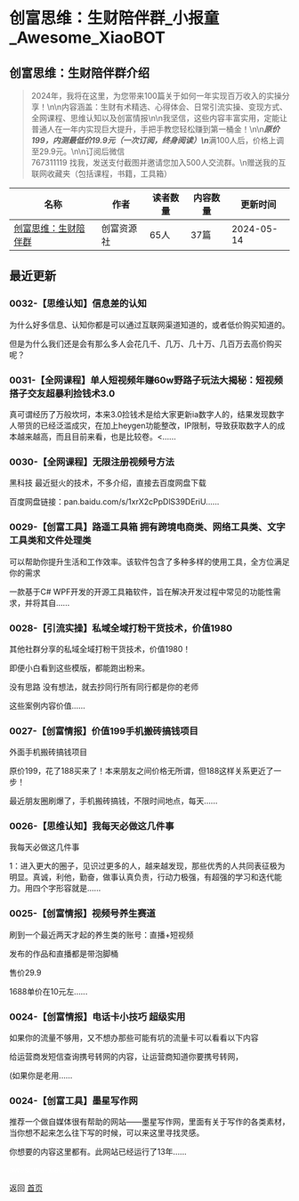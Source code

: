 # 创富思维：生财陪伴群_小报童_Awesome_XiaoBOT

## 创富思维：生财陪伴群介绍
> 2024年，我将在这里，为您带来100篇关于如何一年实现百万收入的实操分享！\n\n内容涵盖：生财有术精选、心得体会、日常引流实操、变现方式、全网课程、思维认知以及创富情报\n\n我坚信，这些内容丰富实用，定能让普通人在一年内实现巨大提升，手把手教您轻松赚到第一桶金！\n\n***原价199，内测最低价19.9元（一次订阅，终身阅读）\n***满100人后，价格上调至29.9元。\n\n订阅后微信  
767311119 找我，发送支付截图并邀请您加入500人交流群。\n赠送我的互联网收藏夹（包括课程，书籍，工具箱）  
  


|名称|作者|读者数量|内容数量|更新时间|
|---|---|---|---|---|
|[创富思维：生财陪伴群](https://xiaobot.net/p/cf188?refer=9c3f1c95-a052-465a-9902-f6d75080262a)|创富资源社|65人|37篇|2024-05-14|

## 最近更新
### 0032-【思维认知】信息差的认知

为什么好多信息、认知你都是可以通过互联网渠道知道的，或者低价购买知道的。

但是为什么我们还是会有那么多人会花几千、几万、几十万、几百万去高价购买呢？

### 0031-【全网课程】单人短视频年赚60w野路子玩法大揭秘：短视频搭子交友超暴利捡钱术3.0

真可谓经历了万般坎坷，本来3.0捡钱术是给大家更新ia数字人的，结果发现数字人带货的已经泛滥成灾，在加上heygen功能整改，IP限制，导致获取数字人的成本越来越高，而且目前来看，也是比较卷。<......

### 0030-【全网课程】无限注册视频号方法

黑科技 最近挺火的技术，不多介绍，直接去百度网盘下载

百度网盘链接：pan.baidu.com/s/1xrX2cPpDlS39DEriU......

### 0029-【创富工具】路遥工具箱 拥有跨境电商类、网络工具类、文字工具类和文件处理类

可以帮助你提升生活和工作效率。该软件包含了多种多样的使用工具，全方位满足你的需求

一款基于C# WPF开发的开源工具箱软件，旨在解决开发过程中常见的功能性需求，并将其自......

### 0028-【引流实操】私域全域打粉干货技术，价值1980

其他社群分享的私域全域打粉干货技术，价值1980！

即便小白看到这些模版，都能跑出粉来。

没有思路 没有想法，就去抄同行所有同行都是你的老师

这些案例内容价值......

### 0027-【创富情报】价值199手机搬砖搞钱项目

外面手机搬砖搞钱项目

原价199，花了188买来了！本来朋友之间价格无所谓，但188这样关系更近了一步！

最近朋友圈刷爆了，手机搬砖搞钱，不限时间地点，每天......

### 0026-【思维认知】我每天必做这几件事

我每天必做这几件事

1：进入更大的圈子，见识过更多的人，越来越发现，那些优秀的人共同表征极为明显。真诚，利他，勤奋，做事认真负责，行动力极强，有超强的学习和迭代能力。用四个字形容就是......

### 0025-【创富情报】视频号养生赛道

刷到一个最近两天才起的养生类的账号：直播+短视频

发布的作品和直播都是带泡脚桶

售价29.9

1688单价在10元左......

### 0024-【创富情报】电话卡小技巧 超级实用

如果你的流量不够用，又不想办那些可能有坑的流量卡可以看看以下内容

给运营商发短信查询携号转网的内容，让运营商知道你要携号转网，

(如果你是老用......

### 0024-【创富工具】墨星写作网

推荐一个做自媒体很有帮助的网站——墨星写作网，里面有关于写作的各类素材，当你想不起来怎么往下写的时候，可以来这里寻找灵感。

你想要的内容这里都有。此网站已经运行了13年......


<a href="https://github.com/Reno9527/awesome-xiaobot" style="color: white; text-decoration: none;">awesome-xiaobot</a>

返回 [首页](../README.md)
